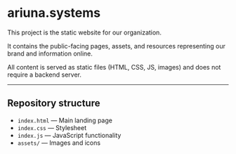 # ariuna.systems

This project is the static website for our organization.

It contains the public-facing pages, assets, and resources representing our brand and information online.

All content is served as static files (HTML, CSS, JS, images) and does not require a backend server.

---

## Repository structure

- `index.html` — Main landing page
- `index.css` — Stylesheet
- `index.js` — JavaScript functionality
- `assets/` — Images and icons
